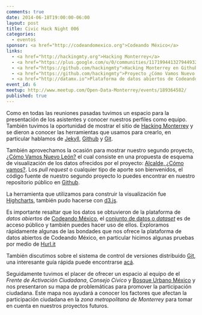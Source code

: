 ```yaml
---
comments: true
date: 2014-06-18T19:00:00-06:00
layout: post
title: Civic Hack Night 006
categories: 
  - eventos
sponsor: <a href="http://codeandomexico.org">Codeando México</a>
links: 
  - <a href="http://hackingmty.org">Hacking Monterrey</a>
  - <a href="https://plus.google.com/u/0/communities/117199441327944932251">Google+</a>
  - <a href="https://github.com/hackingmty">Hacking Monterrey en Github</a>
  - <a href="https://github.com/hackingmty">Proyecto ¿Cómo Vamos Nuevo León? en Github</a>
  - <a href="http://datamx.io">Plataforma de datos abiertos de Codeando México</a>
event_id: 6
meetup: http://www.meetup.com/Open-Data-Monterrey/events/189364582/
published: true
---
```


Como en todas las reuniones pasadas tuvimos un espacio para la presentación de los asistentes y conocer nuestros perfiles como equipo. También tuvimos la oportunidad de mostrar el sitio de [Hacking Monterrey](http://hackingmty.org "Hacking Monterrey") y se dieron a conocer las herramientas que usamos para crearlo, en particular hablamos de [Jekyll](http://jekyllrb.com/), [Github](https://github.com) y [Git](http://git-scm.com/).

También aprovechamos la ocasión para mostrar nuestro segundo proyecto, [¿Cómo Vamos Nuevo León?](http://hackingmty.org/comovamosnl/) el cual consiste en una propuesta de esquema de visualización de los datos ofrecidos por el proyecto: [Alcalde, ¿Cómo vamos?](http://comovamosnl.org). Los *pull request* o cualquier tipo de aporte son bienvenidos, el código fuente de nuestro segundo proyecto lo puedes encontrar en nuestro repositorio público en [Github](https://github.com/hackingmty/comovamosnl).

La herramienta que utilizamos para construir la visualización fue [Highcharts](http://highcharts.com), también pudo hacerse con [d3.js](http://d3js.org/).

Es importante resaltar que los datos se obtuvieron de la plataforma de *datos abiertos* de [Codeando México](http://codeandomexico.org), el [conjunto de datos o *dataset*](http://datamx.io/dataset/evaluaciones-alcalde-como-vamos/resource/6774c4a2-6c04-4d27-9b7d-3400b7f6725e) es de acceso público y también puedes hacer uso de ellos. Exploramos rápidamente algunas de las bondades que nos ofrece la plataforma de datos abiertos de Codeando México, en particular hicimos algunas pruebas por medio de [Hurl.it](http://www.hurl.it/)

También discutimos sobre el sistema de control de versiones distribuido [Git](http://git-scm.com/), una interesante guía rápida puede encontrarse [acá](http://rogerdudler.github.io/git-guide/index.es.html).
 
Seguidamente tuvimos el placer de ofrecer un espacio al equipo de el *Frente de Activación Ciudadana*, *Consejo Cívico* y [Bosque Urbano México](http://bosqueurbanomexico.org/) y nos presentaron su mapa de problemáticas para promover la participación ciudadana. Este mapa nos ayudará a conocer los factores que afectan la participación ciudadana en la *zona metropolitana de Monterrey* para tomar en cuenta en nuestros proyectos futuros.
